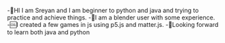 -🔰HI I am Sreyan and I am beginner to python and java and trying to practice and achieve things.
-🧊I am a blender user with some experience.
-🆒I created a few games in js using p5.js and matter.js.
-🥇Looking forward to learn both java and python

